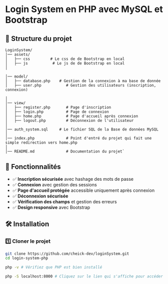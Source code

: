 # Login System en PHP avec MySQL et Bootstrap

## 📂 Structure du projet

```
LoginSystem/
│── assets/
│   ├── css         # Le css de de Bootstrap en local
│   ├── js           # Le js de de Bootstrap en local
│

│── model/
│   ├── database.php    # Gestion de la connexion à ma base de donnée
│   ├── user.php           # Gestion des utilisateurs (inscription, connexion)

│
│── view/
│   ├── register.php       # Page d'inscription
│   ├── login.php          # Page de connexion
│   ├── home.php           # Page d'accueil après connexion
│   ├── logout.php         # Déconnexion de l'utilisateur
│
│── auth_system.sql     # Le fichier SQL de la Base de données MySQL
│
│── index.php              # Point d'entré du projet qui fait une simple redirection vers home.php
│
│── README.md              # Documentation du projet`
```


## 🚀 Fonctionnalités

- ✅ **Inscription sécurisée** avec hashage des mots de passe
- ✅ **Connexion** avec gestion des sessions
- ✅ **Page d'accueil protégée** accessible uniquement après connexion
- ✅ **Déconnexion sécurisée**
- ✅ **Vérification des champs** et gestion des erreurs
- ✅ **Design responsive** avec Bootstrap

## 🛠️ Installation

### 1️⃣ Cloner le projet

```bash
git clone https://github.com/cheick-dev/loginSystem.git
cd login-system-php

php -v # Vérifiez que PHP est bien installé

php -S localhost:8000 # Cliquez sur le lien qui s'affiche pour accéder à l'interface web
```

